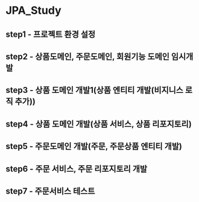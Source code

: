 # JPA_Study

## step1 - 프로젝트 환경 설정
## step2 - 상품도메인, 주문도메인, 회원기능 도메인 임시개발
## step3 - 상품 도메인 개발1(상품 엔티티 개발(비지니스 로직 추가))
## step4 - 상품 도메인 개발(상품 서비스, 상품 리포지토리)
## step5 - 주문도메인 개발(주문, 주문상품 엔티티 개발)
## step6 - 주문 서비스, 주문 리포지토리 개발
## step7 - 주문서비스 테스트
